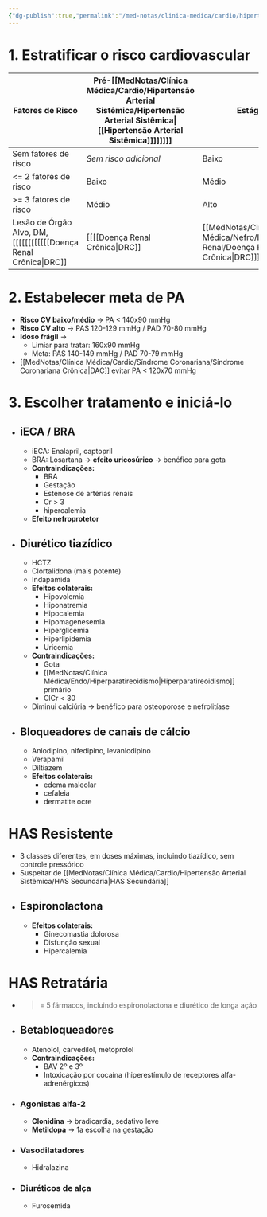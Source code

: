 ```yaml
---
{"dg-publish":true,"permalink":"/med-notas/clinica-medica/cardio/hipertensao-arterial-sistemica/tratamento-da-has/","tags":["review"]}
---
```


# 1. Estratificar o risco cardiovascular

| Fatores de Risco | Pré-[[MedNotas/Clínica Médica/Cardio/Hipertensão Arterial Sistêmica/Hipertensão Arterial Sistêmica\|[[Hipertensão Arterial Sistêmica]]]]]]]] | Estágio I | Estágio II | Estágio III |
| ---- | ---- | ---- | ---- | ---- |
| Sem fatores de risco | *Sem risco adicional* | Baixo | Médio | Alto |
| <= 2 fatores de risco | Baixo | Médio | Alto | Alto |
| >= 3 fatores de risco | Médio | Alto | Alto | Alto |
| Lesão de Órgão Alvo, DM, [[[[[[[[[[[[Doença Renal Crônica\|DRC]]|[[[[Doença Renal Crônica\|DRC]]|[[MedNotas/Clínica Médica/Nefro/Insuficiência Renal/Doença Renal Crônica\|DRC]]]]]]|[[MedNotas/Clínica Médica/Nefro/Insuficiência Renal/Doença Renal Crônica\|[[Doença Renal Crônica]]]]]]]]|[[MedNotas/Clínica Médica/Nefro/Insuficiência Renal/Doença Renal Crônica\|[[Doença Renal Crônica]]]]]]]]]]|[[[[[[Doença Renal Crônica\|[[Doença Renal Crônica]]]]]]|[[MedNotas/Clínica Médica/Nefro/Insuficiência Renal/Doença Renal Crônica\|[[Doença Renal Crônica]]]]]]]]|[[[[Doença Renal Crônica\|[[Doença Renal Crônica]]]]]]|[[MedNotas/Clínica Médica/Nefro/Insuficiência Renal/Doença Renal Crônica\|[[Doença Renal Crônica]]]]]]]]]]]]|[[[[[[[[Doença Renal Crônica\|[[Doença Renal Crônica]]]]]]|[[MedNotas/Clínica Médica/Nefro/Insuficiência Renal/Doença Renal Crônica\|[[Doença Renal Crônica]]]]]]]]|[[[[Doença Renal Crônica\|[[Doença Renal Crônica]]]]]]|[[MedNotas/Clínica Médica/Nefro/Insuficiência Renal/Doença Renal Crônica\|[[Doença Renal Crônica]]]]]]]]]]|[[[[[[Doença Renal Crônica\|[[Doença Renal Crônica]]]]]]|[[MedNotas/Clínica Médica/Nefro/Insuficiência Renal/Doença Renal Crônica\|[[Doença Renal Crônica]]]]]]]]|[[MedNotas/Clínica Médica/Nefro/Insuficiência Renal/Doença Renal Crônica\|[[Doença Renal Crônica]]]]]]]]]]]]]] III, Doença Cardiovascular | Alto | Alto | Alto | Alto |
# 2. Estabelecer meta de PA
- **Risco CV baixo/médio** -> PA < 140x90 mmHg
- **Risco CV alto** -> PAS 120-129 mmHg / PAD 70-80 mmHg
- **Idoso frágil**  ->
	- Limiar para tratar: 160x90 mmHg
	- Meta: PAS 140-149 mmHg / PAD 70-79 mmHg
- [[MedNotas/Clínica Médica/Cardio/Síndrome Coronariana/Síndrome Coronariana Crônica\|DAC]] evitar PA < 120x70 mmHg

# 3. Escolher tratamento e iniciá-lo
- ## iECA / BRA
	- iECA: Enalapril, captopril
	- BRA: Losartana -> **efeito uricosúrico** -> benéfico para gota
	- **Contraindicações:**
		- BRA
		- Gestação
		- Estenose de artérias renais
		- Cr > 3
		- hipercalemia
	- **Efeito nefroprotetor**

- ## Diurético tiazídico
	- HCTZ
	- Clortalidona (mais potente)
	- Indapamida
	- **Efeitos colaterais:** 
		- Hipovolemia
		- Hiponatremia
		- Hipocalemia
		- Hipomagenesemia
		- Hiperglicemia
		- Hiperlipidemia
		- Uricemia
	- **Contraindicações:**
		- Gota
		- [[MedNotas/Clínica Médica/Endo/Hiperparatireoidismo\|Hiperparatireoidismo]] primário
		- ClCr < 30
	-  Diminui calciúria -> benéfico para osteoporose e nefrolitíase
- ## Bloqueadores de canais de cálcio
	- Anlodipino, nifedipino, levanlodipino
	- Verapamil
	- Diltiazem
	- **Efeitos colaterais:**
		- edema maleolar
		- cefaleia
		- dermatite ocre

# HAS Resistente
- 3 classes diferentes, em doses máximas, incluindo tiazídico, sem controle pressórico
- Suspeitar de [[MedNotas/Clínica Médica/Cardio/Hipertensão Arterial Sistêmica/HAS Secundária\|HAS Secundária]]
- ## Espironolactona
	- **Efeitos colaterais:**
		- Ginecomastia dolorosa
		- Disfunção sexual
		- Hipercalemia
# HAS Retratária
- >= 5 fármacos, incluindo espironolactona e diurético de longa ação
- ## Betabloqueadores
	- Atenolol, carvedilol, metoprolol
	- **Contraindicações:** 
		- BAV 2º e 3º
		- Intoxicação por cocaína (hiperestímulo de receptores alfa-adrenérgicos)
- ### Agonistas alfa-2
	- **Clonidina** -> bradicardia, sedativo leve
	- **Metildopa** -> 1a escolha na gestação
- ### Vasodilatadores
	- Hidralazina
- ### Diuréticos de alça
	- Furosemida